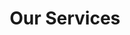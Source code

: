 ---
title: "Our Services"
seo_options:
  description: 
  featured_image:
  og_type: 
  canonical_link:
hero:
  title: "What We do"
  background_image: "/images/bg/home-2.jpg"
content_blocks:
  - _bookshop_name: "services"
    preheading: "Our Services"
    heading: "We provide a wide range of creative services"
    sections:
      - title: "Web development"
        icon: "ti-desktop"
        content: "A digital agency isn't here to replace your internal team, we're here to partner."
      - title: "Interface Design"
        icon: "ti-layers"
        content: "A digital agency isn't here to replace your internal team, we're here to partner."
      - title: "Business Consulting"
        icon: "ti-bar-chart"
        content: "A digital agency isn't here to replace your internal team, we're here to partner."
      - title: "Branding"
        icon: "ti-vector"
        content: "A digital agency isn't here to replace your internal team, we're here to partner."
      - title: "App development"
        icon: "ti-android"
        content: "A digital agency isn't here to replace your internal team, we're here to partner."
      - title: "Content creation"
        icon: "ti-pencil-alt"
        content: "A digital agency isn't here to replace your internal team, we're here to partner."
      - title: "Interface Design"
        icon: "ti-layers"
        content: "A digital agency isn't here to replace your internal team, we're here to partner."
      - title: "Business Consulting"
        icon: "ti-bar-chart"
        content: "A digital agency isn't here to replace your internal team, we're here to partner."
      - title: "Branding"
        icon: "ti-vector"
        content: "A digital agency isn't here to replace your internal team, we're here to partner."
  - _bookshop_name: "cta_mini"
    preheading: "For every type business"
    heading: "Entrust Your Project to Our Best Team of Professionals"
    button:
      text: "Contact"
      url: "/contact/"
---